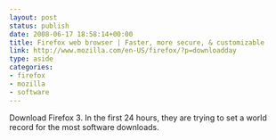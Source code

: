 ```yaml
---
layout: post
status: publish
date: 2008-06-17 18:58:14+00:00
title: Firefox web browser | Faster, more secure, & customizable
link: http://www.mozilla.com/en-US/firefox/?p=downloadday
type: aside
categories:
- firefox
- mozilla
- software
---
```


Download Firefox 3. In the first 24 hours, they are trying to set a world record for the most software downloads.
